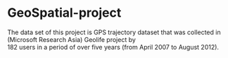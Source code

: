 # GeoSpatial-project
The data set of this project is GPS trajectory dataset that was collected in (Microsoft Research Asia) Geolife project by   
182 users in a period of over five years (from April 2007 to August 2012).
